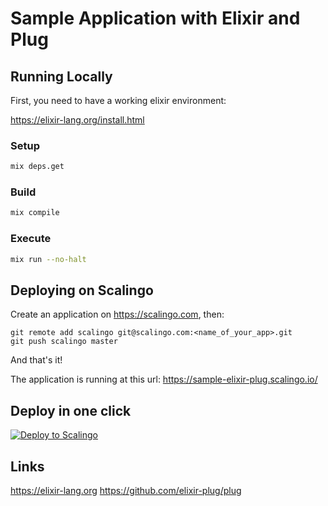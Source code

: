 # Sample Application with Elixir and Plug

## Running Locally

First, you need to have a working elixir environment:

https://elixir-lang.org/install.html

### Setup

```sh
mix deps.get
```

### Build

```sh
mix compile
```

### Execute
```sh
mix run --no-halt
```

## Deploying on Scalingo

Create an application on https://scalingo.com, then:

```
git remote add scalingo git@scalingo.com:<name_of_your_app>.git
git push scalingo master
```

And that's it!

The application is running at this url: https://sample-elixir-plug.scalingo.io/

## Deploy in one click

[![Deploy to Scalingo](https://cdn.scalingo.com/deploy/button.svg)](https://my.scalingo.com/deploy)

## Links

https://elixir-lang.org
https://github.com/elixir-plug/plug
